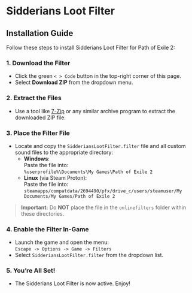 # **Sidderians Loot Filter**

## **Installation Guide**

Follow these steps to install Sidderians Loot Filter for Path of Exile 2:

### **1. Download the Filter**
- Click the green `< > Code` button in the top-right corner of this page.
- Select **Download ZIP** from the dropdown menu.

### **2. Extract the Files**
- Use a tool like [7-Zip](https://www.7-zip.org/) or any similar archive program to extract the downloaded ZIP file.

### **3. Place the Filter File**
- Locate and copy the `SidderiansLootFilter.filter` file and all custom sound files to the appropriate directory:
  - **Windows**:  
    Paste the file into:  
    `%userprofile%\Documents\My Games\Path of Exile 2`
  - **Linux** (via Steam Proton):  
    Paste the file into:  
    `steamapps/compatdata/2694490/pfx/drive_c/users/steamuser/My Documents/My Games/Path of Exile 2`

> **Important:** Do **NOT** place the file in the `onlinefilters` folder within these directories.

### **4. Enable the Filter In-Game**
- Launch the game and open the menu:  
  `Escape -> Options -> Game -> Filters`
- Select `SidderiansLootFilter.filter` from the dropdown list.

### **5. You’re All Set!**
- The Sidderians Loot Filter is now active. Enjoy!
